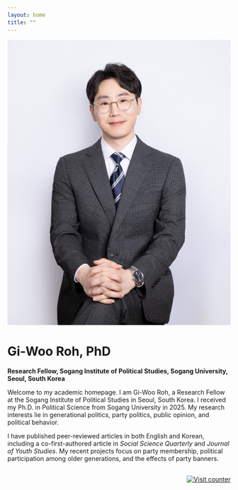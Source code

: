 ```yaml
---
layout: home
title: ""
---
```


![Profile Picture](/assets/images/profile.jpg)

# Gi-Woo Roh, PhD  
**Research Fellow, Sogang Institute of Political Studies, Sogang University, Seoul, South Korea**

Welcome to my academic homepage.
I am Gi-Woo Roh, a Research Fellow at the Sogang Institute of Political Studies in Seoul, South Korea. I received my Ph.D. in Political Science from Sogang University in 2025. My research interests lie in generational politics, party politics, public opinion, and political behavior.

I have published peer-reviewed articles in both English and Korean, including a co-first-authored article in *Social Science Quarterly* and *Journal of Youth Studies*. My recent projects focus on party membership, political participation among older generations, and the effects of party banners.


<div style="text-align: right; margin-top: 30px;">
  <a href="https://www.hitwebcounter.com" target="_blank">
    <img src="https://hitwebcounter.com/counter/counter.php?page=20729362&style=0007&nbdigits=5&type=page&initCount=0"
         title="Visit counter"
         alt="Visit counter"
         style="width: 100px; height: 25px; border: 0;" />
  </a>
</div>
